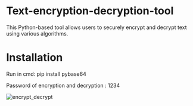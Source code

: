 # Text-encryption-decryption-tool
This Python-based tool allows users to securely encrypt and decrypt text using various algorithms.

# Installation

Run in cmd:
pip install pybase64

Password of encryption and decryption : 1234

![encrypt_decrypt](https://github.com/janithScript/Text-encryption-decryption-tool/assets/127806197/b0781f3f-3f6b-48d6-9dfc-bca2080a9fd1)

